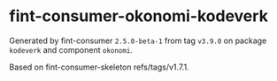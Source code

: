 # fint-consumer-okonomi-kodeverk

Generated by fint-consumer `2.5.0-beta-1` from tag `v3.9.0` on package `kodeverk` and component `okonomi`.

Based on fint-consumer-skeleton refs/tags/v1.7.1.
